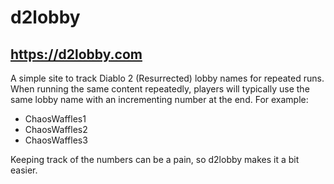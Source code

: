# d2lobby
https://d2lobby.com
-------------------

A simple site to track Diablo 2 (Resurrected) lobby names for repeated runs. When running the same content repeatedly,
players will typically use the same lobby name with an incrementing number at the end. For example:

- ChaosWaffles1
- ChaosWaffles2
- ChaosWaffles3

Keeping track of the numbers can be a pain, so d2lobby makes it a bit easier.